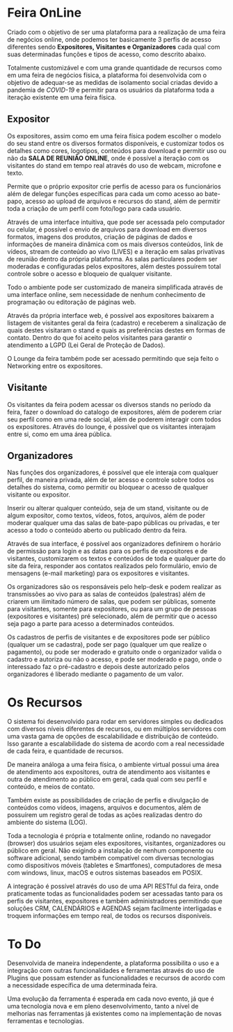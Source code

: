 # Feira OnLine

Criado com o objetivo de ser uma plataforma para a realização de uma feira de negócios online, onde podemos ter basicamente 3 perfis de acesso diferentes sendo **Expositores, Visitantes e Organizadores** cada qual com suas determinadas funções e tipos de acesso, como descrito abaixo.

Totalmente customizável e com uma grande quantidade de recursos como em uma feira de negócios física, a plataforma foi desenvolvida com o objetivo de adequar-se as medidas de isolamento social criadas devido a pandemia de *COVID-19* e permitir para os usuários da plataforma toda a iteração existente em uma feira física.
## Expositor
Os expositores, assim como em uma feira física podem escolher o modelo do seu stand entre os diversos formatos disponíveis, e customizar todos os detalhes como cores, logotipos, conteúdos para download e permitir uso ou não da **SALA DE REUNIÃO ONLINE**, onde é possível a iteração com os visitantes do stand em tempo real através do uso de webcam, microfone e texto.

Permite que o próprio expositor crie perfis de acesso para os funcionários além de delegar funções específicas para cada um como acesso ao bate-papo, acesso ao upload de arquivos e recursos do stand, além de permitir toda a criação de um perfil com foto/logo para cada usuário.

Através de uma interface intuitiva, que pode ser acessada pelo computador ou celular, é possível o envio de arquivos para download em diversos formatos, imagens dos produtos, criação de páginas de dados e informações de maneira dinâmica com os mais diversos conteúdos, link de vídeos, stream de conteúdo ao vivo (LIVES) e a iteração em salas privativas de reunião dentro da própria plataforma. As salas particulares podem ser moderadas e configuradas pelos expositores, além destes possuírem total controle sobre o acesso e bloqueio de qualquer visitante. 

Todo o ambiente pode ser customizado de maneira simplificada através de uma interface online, sem necessidade de nenhum conhecimento de programação ou editoração de páginas web.

Através da própria interface web, é possível aos expositores baixarem a listagem de visitantes geral da feira (cadastro) e receberem a sinalização de quais destes visitaram o stand e quais as preferências destes em formas de contato. Dentro do que foi aceito pelos visitantes para garantir o atendimento a LGPD (Lei Geral de Proteção de Dados).

O Lounge da feira também pode ser acessado permitindo que seja feito o Networking entre os expositores. 

## Visitante

Os visitantes da feira podem acessar os diversos stands no período da feira, fazer o download do catalogo de expositores, além de poderem criar seu perfil como em uma rede social, além de poderem interagir com todos os expositores. Através do lounge, é possível que os visitantes interajam entre si, como em uma área pública.

## Organizadores

Nas funções dos organizadores, é possível que ele interaja com qualquer perfil, de maneira privada, além de ter acesso e controle sobre todos os detalhes do sistema, como permitir ou bloquear o acesso de qualquer visitante ou expositor.

Inserir ou alterar qualquer conteúdo, seja de um stand, visitante ou de algum expositor, como textos, vídeos, fotos, arquivos, além de poder moderar qualquer uma das salas de bate-papo públicas ou privadas, e ter acesso a todo o conteúdo aberto ou publicado dentro da feira.

Através de sua interface, é possível aos organizadores definirem o horário de permissão para login e as datas para os perfis de expositores e de visitantes, customizarem os textos e conteúdos de toda e qualquer parte do site da feira, responder aos contatos realizados pelo formulário, envio de mensagens (e-mail marketing) para os expositores e visitantes.

Os organizadores são os responsáveis pelo help-desk e podem realizar as transmissões ao vivo para as salas de conteúdos (palestras) além de criarem um ilimitado número de salas, que podem ser públicas, somente para visitantes, somente para expositores, ou para um grupo de pessoas (expositores e visitantes) pré selecionado, além de permitir que o acesso seja pago a parte para acesso a determinados conteúdos.

Os cadastros de perfis de visitantes e de expositores pode ser público (qualquer um se cadastra), pode ser pago (qualquer um que realize o pagamento), ou pode ser moderado e gratuito onde o organizador valida o cadastro e autoriza ou não o acesso, e pode ser moderado e pago, onde o interessado faz o pré-cadastro e depois deste autorizado pelos organizadores é liberado mediante o pagamento de um valor.

# Os Recursos

O sistema foi desenvolvido para rodar em servidores simples ou dedicados com diversos níveis diferentes de recursos, ou em múltiplos servidores com uma vasta gama de opções de escalabilidade e distribuição de conteúdo. Isso garante a escalabilidade do sistema de acordo com a real necessidade de cada feira, e quantidade de recursos.

De maneira análoga a uma feira física, o ambiente virtual possui uma área de atendimento aos expositores, outra de atendimento aos visitantes e outra de atendimento ao público em geral, cada qual com seu perfil e conteúdo, e meios de contato.

Também existe as possibilidades de criação de perfis e divulgação de conteúdos como vídeos, imagens, arquivos e documentos, além de possuírem um registro geral de todas as ações realizadas dentro do ambiente do sistema (LOG).

Toda a tecnologia é própria e totalmente online, rodando no navegador (browser) dos usuários sejam eles expositores, visitantes, organizadores ou público em geral. Não exigindo a instalação de nenhum componente ou software adicional, sendo também compatível com diversas tecnologias como dispositivos móveis (tabletes e Smartfones), computadores de mesa com windows, linux, macOS e outros sistemas baseados em POSIX.

A integração é possível através do uso de uma API RESTful da feira, onde praticamente todas as funcionalidades podem ser acessadas tanto para os perfis de visitantes, expositores e também administradores permitindo que soluções CRM, CALENDÁRIOS e AGENDAS sejam facilmente interligadas e troquem informações em tempo real, de todos os recursos disponíveis.

# To Do

Desenvolvida de maneira independente, a plataforma possibilita o uso e a integração com outras funcionalidades e ferramentas através do uso de Plugins que possam estender as funcionalidades e recursos de acordo com a necessidade específica de uma determinada feira.

Uma evolução da ferramenta é esperada em cada novo evento, já que é uma tecnologia nova e em pleno desenvolvimento, tanto a nível de melhorias nas ferramentas já existentes como na implementação de novas ferramentas e tecnologias.
